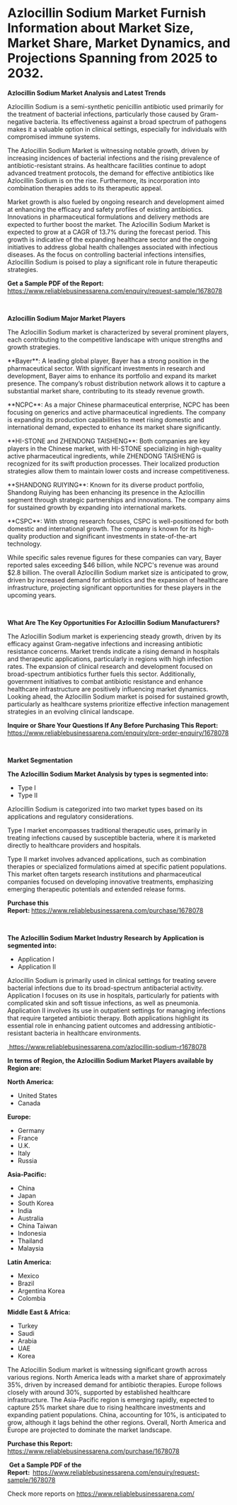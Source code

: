 <p><h1>Azlocillin Sodium Market Furnish Information about Market Size, Market Share, Market Dynamics, and Projections Spanning from 2025 to 2032.</h1></p><p><strong>Azlocillin Sodium Market Analysis and Latest Trends</strong></p>
<p><p>Azlocillin Sodium is a semi-synthetic penicillin antibiotic used primarily for the treatment of bacterial infections, particularly those caused by Gram-negative bacteria. Its effectiveness against a broad spectrum of pathogens makes it a valuable option in clinical settings, especially for individuals with compromised immune systems. </p><p>The Azlocillin Sodium Market is witnessing notable growth, driven by increasing incidences of bacterial infections and the rising prevalence of antibiotic-resistant strains. As healthcare facilities continue to adopt advanced treatment protocols, the demand for effective antibiotics like Azlocillin Sodium is on the rise. Furthermore, its incorporation into combination therapies adds to its therapeutic appeal.</p><p>Market growth is also fueled by ongoing research and development aimed at enhancing the efficacy and safety profiles of existing antibiotics. Innovations in pharmaceutical formulations and delivery methods are expected to further boost the market. The Azlocillin Sodium Market is expected to grow at a CAGR of 13.7% during the forecast period. This growth is indicative of the expanding healthcare sector and the ongoing initiatives to address global health challenges associated with infectious diseases. As the focus on controlling bacterial infections intensifies, Azlocillin Sodium is poised to play a significant role in future therapeutic strategies.</p></p>
<p><strong>Get a Sample PDF of the Report:&nbsp;</strong> <a href="https://www.reliablebusinessarena.com/enquiry/request-sample/1678078?utm_campaign=3215&utm_medium=2&utm_source=Github&utm_content=ia&utm_term=25032025&utm_id=azlocillin-sodium">https://www.reliablebusinessarena.com/enquiry/request-sample/1678078</a></p>
<p>&nbsp;</p>
<p><strong>Azlocillin Sodium Major Market Players</strong></p>
<p><p>The Azlocillin Sodium market is characterized by several prominent players, each contributing to the competitive landscape with unique strengths and growth strategies.</p><p>**Bayer**: A leading global player, Bayer has a strong position in the pharmaceutical sector. With significant investments in research and development, Bayer aims to enhance its portfolio and expand its market presence. The company’s robust distribution network allows it to capture a substantial market share, contributing to its steady revenue growth.</p><p>**NCPC**: As a major Chinese pharmaceutical enterprise, NCPC has been focusing on generics and active pharmaceutical ingredients. The company is expanding its production capabilities to meet rising domestic and international demand, expected to enhance its market share significantly.</p><p>**HI-STONE and ZHENDONG TAISHENG**: Both companies are key players in the Chinese market, with HI-STONE specializing in high-quality active pharmaceutical ingredients, while ZHENDONG TAISHENG is recognized for its swift production processes. Their localized production strategies allow them to maintain lower costs and increase competitiveness.</p><p>**SHANDONG RUIYING**: Known for its diverse product portfolio, Shandong Ruiying has been enhancing its presence in the Azlocillin segment through strategic partnerships and innovations. The company aims for sustained growth by expanding into international markets.</p><p>**CSPC**: With strong research focuses, CSPC is well-positioned for both domestic and international growth. The company is known for its high-quality production and significant investments in state-of-the-art technology.</p><p>While specific sales revenue figures for these companies can vary, Bayer reported sales exceeding $46 billion, while NCPC's revenue was around $2.8 billion. The overall Azlocillin Sodium market size is anticipated to grow, driven by increased demand for antibiotics and the expansion of healthcare infrastructure, projecting significant opportunities for these players in the upcoming years.</p></p>
<p>&nbsp;</p>
<p><strong>What Are The Key Opportunities For Azlocillin Sodium Manufacturers?</strong></p>
<p><p>The Azlocillin Sodium market is experiencing steady growth, driven by its efficacy against Gram-negative infections and increasing antibiotic resistance concerns. Market trends indicate a rising demand in hospitals and therapeutic applications, particularly in regions with high infection rates. The expansion of clinical research and development focused on broad-spectrum antibiotics further fuels this sector. Additionally, government initiatives to combat antibiotic resistance and enhance healthcare infrastructure are positively influencing market dynamics. Looking ahead, the Azlocillin Sodium market is poised for sustained growth, particularly as healthcare systems prioritize effective infection management strategies in an evolving clinical landscape.</p></p>
<p><strong>Inquire or Share Your Questions If Any Before Purchasing This Report:</strong> <a href="https://www.reliablebusinessarena.com/enquiry/pre-order-enquiry/1678078?utm_campaign=3215&utm_medium=2&utm_source=Github&utm_content=ia&utm_term=25032025&utm_id=azlocillin-sodium">https://www.reliablebusinessarena.com/enquiry/pre-order-enquiry/1678078</a></p>
<p>&nbsp;</p>
<p><strong>Market Segmentation</strong></p>
<p><strong>The Azlocillin Sodium Market Analysis by types is segmented into:</strong></p>
<p><ul><li>Type I</li><li>Type II</li></ul></p>
<p><p>Azlocillin Sodium is categorized into two market types based on its applications and regulatory considerations. </p><p>Type I market encompasses traditional therapeutic uses, primarily in treating infections caused by susceptible bacteria, where it is marketed directly to healthcare providers and hospitals. </p><p>Type II market involves advanced applications, such as combination therapies or specialized formulations aimed at specific patient populations. This market often targets research institutions and pharmaceutical companies focused on developing innovative treatments, emphasizing emerging therapeutic potentials and extended release forms.</p></p>
<p><strong>Purchase this Report:&nbsp;</strong><a href="https://www.reliablebusinessarena.com/purchase/1678078?utm_campaign=3215&utm_medium=2&utm_source=Github&utm_content=ia&utm_term=25032025&utm_id=azlocillin-sodium">https://www.reliablebusinessarena.com/purchase/1678078</a></p>
<p>&nbsp;</p>
<p><strong>The Azlocillin Sodium Market Industry Research by Application is segmented into:</strong></p>
<p><ul><li>Application I</li><li>Application II</li></ul></p>
<p><p>Azlocillin Sodium is primarily used in clinical settings for treating severe bacterial infections due to its broad-spectrum antibacterial activity. Application I focuses on its use in hospitals, particularly for patients with complicated skin and soft tissue infections, as well as pneumonia. Application II involves its use in outpatient settings for managing infections that require targeted antibiotic therapy. Both applications highlight its essential role in enhancing patient outcomes and addressing antibiotic-resistant bacteria in healthcare environments.</p></p>
<p><a href="https://www.reliablebusinessarena.com/azlocillin-sodium-r1678078?utm_campaign=3215&utm_medium=2&utm_source=Github&utm_content=ia&utm_term=25032025&utm_id=azlocillin-sodium">&nbsp;https://www.reliablebusinessarena.com/azlocillin-sodium-r1678078</a></p>
<p><strong>In terms of Region, the Azlocillin Sodium Market Players available by Region are:</strong></p>
<p>
    <p> <strong> North America: </strong>
        <ul>
            <li>United States</li>
            <li>Canada</li>
        </ul>
        </p> 
    <p> <strong> Europe: </strong>
        <ul>
            <li>Germany</li>
            <li>France</li>
            <li>U.K.</li>
            <li>Italy</li>
            <li>Russia</li>
        </ul>
        </p> 
    <p> <strong> Asia-Pacific: </strong>
        <ul>
            <li>China</li>
            <li>Japan</li>
            <li>South Korea</li>
            <li>India</li>
            <li>Australia</li>
            <li>China Taiwan</li>
            <li>Indonesia</li>
            <li>Thailand</li>
            <li>Malaysia</li>
        </ul>
        </p> 
    <p> <strong> Latin America: </strong>
        <ul>
            <li>Mexico</li>
            <li>Brazil</li>
            <li>Argentina Korea</li>
            <li>Colombia</li>
        </ul>
        </p> 
    <p> <strong> Middle East & Africa: </strong>
        <ul>
            <li>Turkey</li>
            <li>Saudi</li>
            <li>Arabia</li>
            <li>UAE</li>
            <li>Korea</li>
        </ul>
    </p>
    </p>
<p><p>The Azlocillin Sodium market is witnessing significant growth across various regions. North America leads with a market share of approximately 35%, driven by increased demand for antibiotic therapies. Europe follows closely with around 30%, supported by established healthcare infrastructure. The Asia-Pacific region is emerging rapidly, expected to capture 25% market share due to rising healthcare investments and expanding patient populations. China, accounting for 10%, is anticipated to grow, although it lags behind the other regions. Overall, North America and Europe are projected to dominate the market landscape.</p></p>
<p><strong>Purchase this Report: </strong><a href="https://www.reliablebusinessarena.com/purchase/1678078?utm_campaign=3215&utm_medium=2&utm_source=Github&utm_content=ia&utm_term=25032025&utm_id=azlocillin-sodium">https://www.reliablebusinessarena.com/purchase/1678078</a></p>
<p>&nbsp;<strong>Get a Sample PDF of the Report:&nbsp;&nbsp;</strong><a href="https://www.reliablebusinessarena.com/enquiry/request-sample/1678078?utm_campaign=3215&utm_medium=2&utm_source=Github&utm_content=ia&utm_term=25032025&utm_id=azlocillin-sodium">https://www.reliablebusinessarena.com/enquiry/request-sample/1678078</a></p>
<p><strong></strong></p>
<p>Check more reports on <a href="https://www.reliablebusinessarena.com/?utm_campaign=3215&utm_medium=2&utm_source=Github&utm_content=ia&utm_term=25032025&utm_id=azlocillin-sodium">https://www.reliablebusinessarena.com/</a></p>